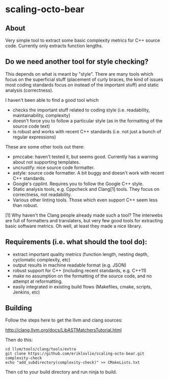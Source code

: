 scaling-octo-bear
=================

About
-----

Very simple tool to extract some basic complexity metrics for C++ source code.
Currently only extracts function lengths.

Do we need another tool for style checking?
-------------------------------------------

This depends on what is meant by "style". There are many tools which 
focus on the superficial stuff (placement of curly braces, the kind of issues 
most coding standards focus on instead of the important stuff) and static 
analysis (correctness).

I haven't been able to find a good tool which

* checks the important stuff related to coding style (i.e. readability, maintainability, complexity)
* doesn't force you to follow a particular style (as in the formatting of the source code text)
* is robust and works with recent C++ standards (i.e. not just a bunch of regular expressions)

These are some other tools out there:

* pmccabe: haven't tested it, but seems good. Currently has a warning about not supporting templates.
* uncrustify: nice source code formatter.
* astyle: source code formatter. A bit buggy and doesn't work with recent C++ standards.
* Google's cpplint. Requires you to follow the Google C++ style.
* Static analysis tools, e.g. Cppcheck and Clang[1] tools. They focus on correctness, not readability.
* Various other linting tools. Those which even support C++ seem less than robust.

[1] Why haven't the Clang people already made such a tool? The interwebs are full of formatters and
translaters, but very few good tools for extracting basic software metrics. Oh well, at least they
made a nice library.

Requirements (i.e. what should the tool do):
--------------------------------------------

* extract important quality metrics (function length, nesting depth, cyclomatic complexity, etc)
* output results in machine readable format (e.g. JSON)
* robust support for C++ (including recent standards, e.g. C++11)
* make no assumption on the formatting of the source code, and no attempt at reformatting.
* easily integrated in existing build flows (Makefiles, cmake, scripts, Jenkins, etc)

Building
--------

Follow the steps here to get the llvm and clang sources:

http://clang.llvm.org/docs/LibASTMatchersTutorial.html

Then do this:

    cd llvm/tools/clang/tools/extra
    git clone https://github.com/eriklovlie/scaling-octo-bear.git complexity-check
    echo "add_subdirectory(complexity-check)" >> CMakeLists.txt

Then cd to your build directory and run ninja to build.
